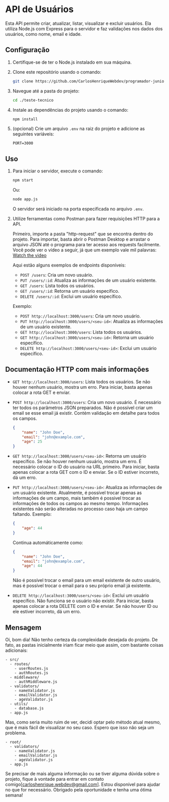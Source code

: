 # API de Usuários

Esta API permite criar, atualizar, listar, visualizar e excluir usuários. Ela utiliza Node.js com Express para o servidor e faz validações nos dados dos usuários, como nome, email e idade.

## Configuração

1. Certifique-se de ter o Node.js instalado em sua máquina.
2. Clone este repositório usando o comando:

    ```bash
    git clone https://github.com/CarlosHenriqueWebdev/programador-junior-backend-teste-tecnico.git
    ```

3. Navegue até a pasta do projeto:

    ```bash
    cd ./teste-tecnico
    ```

4. Instale as dependências do projeto usando o comando:

    ```bash
    npm install
    ```

5. (opcional) Crie um arquivo `.env` na raiz do projeto e adicione as seguintes variáveis:

    ```plaintext
    PORT=3000
    ```

## Uso

1. Para iniciar o servidor, execute o comando:

    ```bash
    npm start
    ```

    Ou:

    ```bash
    node app.js
    ```

   O servidor será iniciado na porta especificada no arquivo `.env`.

2. Utilize ferramentas como Postman para fazer requisições HTTP para a API.

   Primeiro, importe a pasta "http-request" que se encontra dentro do projeto. Para importar, basta abrir o Postman Desktop e arrastar o arquivo JSON até o programa para ter acesso aos requests facilmente. Você pode ver o vídeo a seguir, já que um exemplo vale mil palavras: [Watch the video](https://imgur.com/a/dhiZSIG)

   Aqui estão alguns exemplos de endpoints disponíveis:

   - `POST /users`: Cria um novo usuário.
   - `PUT /users/:id`: Atualiza as informações de um usuário existente.
   - `GET /users`: Lista todos os usuários.
   - `GET /users/:id`: Retorna um usuário específico.
   - `DELETE /users/:id`: Exclui um usuário específico.

   Exemplo:

   - `POST http://localhost:3000/users`: Cria um novo usuário.
   - `PUT http://localhost:3000/users/<seu-id>`: Atualiza as informações de um usuário existente.
   - `GET http://localhost:3000/users`: Lista todos os usuários.
   - `GET http://localhost:3000/users/<seu-id>`: Retorna um usuário específico.
   - `DELETE http://localhost:3000/users/<seu-id>`: Exclui um usuário específico.

## Documentação HTTP com mais informações

- `GET http://localhost:3000/users`: Lista todos os usuários. Se não houver nenhum usuário, mostra um erro. Para iniciar, basta apenas colocar a rota GET e enviar.

- `POST http://localhost:3000/users`: Cria um novo usuário. É necessário ter todos os parâmetros JSON preparados. Não é possível criar um email se esse email já existir. Contém validação em detalhe para todos os campos.

    ```json
    {
        "name": "John Doe",
        "email": "john@example.com",
        "age": 25
    }
    ```

- `GET http://localhost:3000/users/<seu-id>`: Retorna um usuário específico. Se não houver nenhum usuário, mostra um erro. É necessário colocar o ID do usuário na URL primeiro. Para iniciar, basta apenas colocar a rota GET com o ID e enviar. Se o ID estiver incorreto, dá um erro.

- `PUT http://localhost:3000/users/<seu-id>`: Atualiza as informações de um usuário existente. Atualmente, é possível trocar apenas as informações de um campo, mais também é possivel trocar as informações de todos os campos ao mesmo tempo. Informações existentes não serão alteradas no processo caso haja um campo faltando. Exemplo:

    ```json
    {
        "age": 44
    }
    ```

   Continua automáticamente como:

    ```json
    {
        "name": "John Doe",
        "email": "john@example.com",
        "age": 44
    }
    ```

   Não é possível trocar o email para um email existente de outro usuário, mas é possível trocar o email para o seu próprio email já existente.

- `DELETE http://localhost:3000/users/<seu-id>`: Exclui um usuário específico. Não funciona se o usuário não existir. Para iniciar, basta apenas colocar a rota DELETE com o ID e enviar. Se não houver ID ou ele estiver incorreto, dá um erro.

## Mensagem

Oi, bom dia! Não tenho certeza da complexidade desejada do projeto. De fato, as pastas inicialmente iriam ficar meio que assim, com bastante coisas adicionais:

```plaintext
- src/
  - routes/
    - userRoutes.js
    - authRoutes.js
  - middleware/
    - authMiddleware.js
  - validators/
    - nameValidator.js
    - emailValidator.js
    - ageValidator.js
  - utils/
    - database.js
  - app.js
```

Mas, como seria muito ruim de ver, decidi optar pelo método atual mesmo, que é mais fácil de visualizar no seu caso. Espero que isso não seja um problema.

```plaintext
- root/
  - validators/
    - nameValidator.js
    - emailValidator.js
    - ageValidator.js
  - app.js
```

Se precisar de mais alguma informação ou se tiver alguma dúvida sobre o projeto, fique à vontade para entrar em contato comigo[carloshenrique.webdev@gmail.com]. Estou disponível para ajudar no que for necessário. Obrigado pela oportunidade e tenha uma ótima semana!